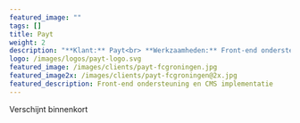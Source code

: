 ```yaml
---
featured_image: ""
tags: []
title: Payt
weight: 2
description: "**Klant:** Payt<br> **Werkzaamheden:** Front-end ondersteuning en CMS implementatie<br> **Periode:** Herfst 2017"
logo: /images/logos/payt-logo.svg
featured_image: /images/clients/payt-fcgroningen.jpg
featured_image2x: /images/clients/payt-fcgroningen@2x.jpg
featured_description: Front-end ondersteuning en CMS implementatie
---
```


<div class="layout  p3-lr m6-b">
  <div class="w-large center">
    Verschijnt binnenkort 
  </div>
</div>

